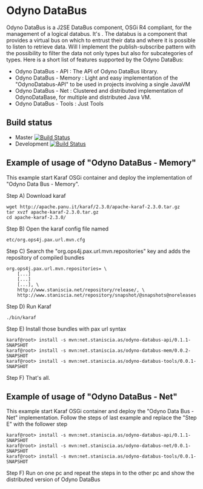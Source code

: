 Odyno DataBus 
============
Odyno DataBus is a J2SE DataBus component, OSGi R4 compliant, for the management of a logical databus. It's . The databus is a component that provides a virtual bus on which to entrust their data and where it is possible to listen to retrieve data.
 Will I implement the publish-subscribe pattern with the possibility to filter the data not only types but also for subcategories of types.
Here is a short list of features supported by the Odyno DataBus:
* Odyno DataBus - API    : The API of Odyno DataBus library.
* Odyno DataBus - Memory : Light and easy implementation of the "OdynoDatabus-API" to be used in projects involving a single JavaVM
* Odyno DataBus - Net    : Clustered and distributed implementation of OdynoDataBase, for multiple and distributed Java VM.
* Odyno DataBus - Tools  : Just Tools

Build status
------------

* Master [![Build Status](https://travis-ci.org/Odyno/OdynoDataBus.png?branch=master)](https://travis-ci.org/Odyno/OdynoDataBus)
* Development [![Build Status](https://travis-ci.org/Odyno/OdynoDataBus.png?branch=development)](https://travis-ci.org/Odyno/OdynoDataBus)


Example of usage of "Odyno DataBus - Memory"
--------------------------------------------
This example start Karaf OSGi container and deploy the implementation of "Odyno Data Bus - Memory".

Step A) Download karaf
	
	wget http://apache.panu.it/karaf/2.3.0/apache-karaf-2.3.0.tar.gz
	tar xvzf apache-karaf-2.3.0.tar.gz 
	cd apache-karaf-2.3.0/

Step B) Open the karaf config file named	

	etc/org.ops4j.pax.url.mvn.cfg 

Step C) Search the "org.ops4j.pax.url.mvn.repositories" key and adds the repository of compiled bundles

	org.ops4j.pax.url.mvn.repositories= \
		[...]
		[...]
		[...], \
		http://www.staniscia.net/repository/release/, \
		http://www.staniscia.net/repository/snapshot/@snapshots@noreleases

Step D) Run Karaf 

	./bin/karaf

Step E) Install those bundles with pax url syntax

	karaf@root> install -s mvn:net.staniscia.as/odyno-databus-api/0.1.1-SNAPSHOT
	karaf@root> install -s mvn:net.staniscia.as/odyno-databus-mem/0.0.2-SNAPSHOT
	karaf@root> install -s mvn:net.staniscia.as/odyno-databus-tools/0.0.1-SNAPSHOT

Step F) That's all.


Example of usage of "Odyno DataBus - Net"
-----------------------------------------
This example start Karaf OSGi container and deploy the "Odyno Data Bus - Net" implementation.
Follow the steps of last example and replace the "Step E" with the follower step

	karaf@root> install -s mvn:net.staniscia.as/odyno-databus-api/0.1.1-SNAPSHOT
	karaf@root> install -s mvn:net.staniscia.as/odyno-databus-net/0.0.1-SNAPSHOT
	karaf@root> install -s mvn:net.staniscia.as/odyno-databus-tools/0.0.1-SNAPSHOT
	
Step F) Run on one pc and repeat the steps in to the other pc and show the distributed version of Odyno DataBus



